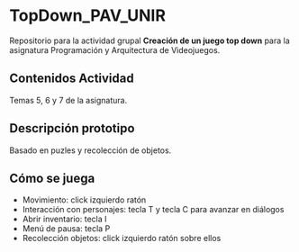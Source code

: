# TopDown_PAV_UNIR

Repositorio para la actividad grupal **Creación de un juego top down** para la asignatura Programación y Arquitectura de Videojuegos.

## Contenidos Actividad
Temas 5, 6 y 7 de la asignatura.

## Descripción prototipo
Basado en puzles y recolección de objetos.

## Cómo se juega
- Movimiento: click izquierdo ratón
- Interacción con personajes: tecla T y tecla C para avanzar en diálogos
- Abrir inventario: tecla I
- Menú de pausa: tecla P
- Recolección objetos: click izquierdo ratón sobre ellos
